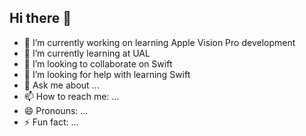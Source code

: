 ## Hi there 👋

- 🔭 I’m currently working on learning Apple Vision Pro development
- 🌱 I’m currently learning at UAL
- 👯 I’m looking to collaborate on Swift
- 🤔 I’m looking for help with learning Swift
- 💬 Ask me about ...
- 📫 How to reach me: ...
- 😄 Pronouns: ...
- ⚡ Fun fact: ...
